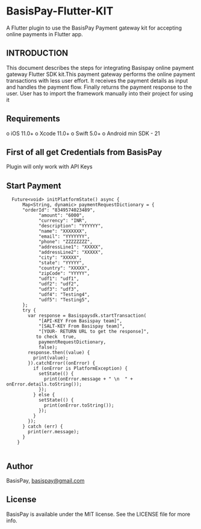 
# BasisPay-Flutter-KIT
A Flutter plugin to use the BasisPay Payment gateway kit for accepting online payments in Flutter app.


## INTRODUCTION
This document describes the steps for integrating Basispay online payment gateway Flutter SDK kit.This payment gateway performs the online payment transactions with less user effort. It receives the payment details as input and handles the payment flow. Finally returns the payment response to the user. User has to import the framework manually into their project for using it

## Requirements
o iOS 11.0+
o Xcode 11.0+ 
o Swift 5.0+
o Android min SDK - 21

## First of all get Credentials from BasisPay
Plugin will only work with API Keys 


## Start Payment
```
  Future<void> initPlatformState() async {
      Map<String, dynamic> paymentRequestDictionary = {
      "orderId": "8349574023489",
            "amount": "6000",
            "currency": "INR",
            "description": "YYYYYY",
            "name": "XXXXXXX",
            "email": "YYYYYYY",
            "phone": "ZZZZZZZZ",
            "addressLine1": "XXXXX",
            "addressLine2": "XXXXX",
            "city": "XXXXX",
            "state": "YYYYY",
            "country": "XXXXX",
            "zipCode": "YYYYY",
            "udf1": "udf1",
            "udf2": "udf2",
            "udf3": "udf3",
            "udf4": "Testing4",
            "udf5": "Testing5",
      };
      try {
        var response = Basispaysdk.startTransaction(
            "[API-KEY From Basispay team]",
            "[SALT-KEY From Basispay team]",
            "[YOUR- RETURN URL to get the response]",
           to check  true,
            paymentRequestDictionary,
            false);
        response.then((value) {
          print(value);
        }).catchError((onError) {
          if (onError is PlatformException) {
            setState(() {
              print(onError.message + " \n  " + onError.details.toString());
            });
          } else {
            setState(() {
              print(onError.toString());
            });
          }
        });
      } catch (err) {
        print(err.message);
      }
    }
  
  ``` 
## Author

BasisPay, basispay@gmail.com

## License

BasisPay is available under the MIT license. See the LICENSE file for more info.
